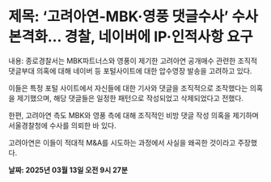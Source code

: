 # **제목: ‘고려아연-MBK·영풍 댓글수사’ 수사 본격화… 경찰, 네이버에 IP·인적사항 요구**

  내용: 종로경찰서는 MBK파트너스와 영풍이 제기한 고려아연 공개매수 관련한 조직적 댓글부대 의혹에 대해 네이버 등 포털사이트에 대한 압수영장 발송을 고려하고 있다.

이들은 특정 포털 사이트에서 자신들에 대한 기사와 댓글을 조직적으로 조작했다는 의혹을 제기했으며, 해당 댓글들은 일정한 패턴으로 작성되었고 삭제되었다고 전했다.

한편, 고려아연 측도 MBK와 영풍 측에 대해 조직적인 비방 댓글 작성 의혹을 제기하며 서울경찰청에 수사를 의뢰한 바 있다. 

고려아연은 이들이 적대적 M&A를 시도하는 과정에서 사실을 왜곡한 것이라고 주장했다.

  **날짜: 2025년 03월 13일 오전 9시 27분**